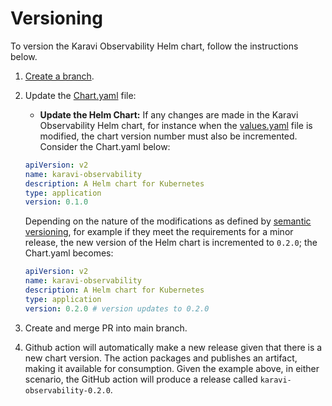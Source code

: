 <!--
Copyright (c) 2020 Dell Inc., or its subsidiaries. All Rights Reserved.

Licensed under the Apache License, Version 2.0 (the "License");
you may not use this file except in compliance with the License.
You may obtain a copy of the License at

    http://www.apache.org/licenses/LICENSE-2.0
-->

# Versioning

To version the Karavi Observability Helm chart, follow the instructions below.

1. [Create a branch](../../docs/CONTRIBUTING.md).
2. Update the [Chart.yaml](./Chart.yaml) file:

   - **Update the Helm Chart:**
     If any changes are made in the Karavi Observability Helm chart, for instance when the [values.yaml](./values.yaml) file is modified, the chart version number must also be incremented. Consider the Chart.yaml below:

   ```yaml
   apiVersion: v2
   name: karavi-observability
   description: A Helm chart for Kubernetes
   type: application
   version: 0.1.0
   ```

   Depending on the nature of the modifications as defined by [semantic versioning](http://semver.org), for example if they meet the requirements for a minor release, the new version of the Helm chart is incremented to `0.2.0`; the Chart.yaml becomes:

   ```yaml
   apiVersion: v2
   name: karavi-observability
   description: A Helm chart for Kubernetes
   type: application
   version: 0.2.0 # version updates to 0.2.0
   ```

3. Create and merge PR into main branch.
4. Github action will automatically make a new release given that there is a new chart version. The action packages and publishes an artifact, making it available for consumption. Given the example above, in either scenario, the GitHub action will produce a release called `karavi-observability-0.2.0`.

